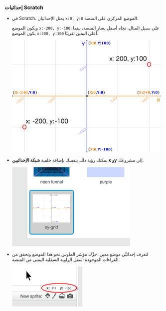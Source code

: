 ### إحداثيات Scratch

+ في Scratch، يمثل الإحداثيان `x:0, y:0` الموضع المركزي على المنصة.

    ويكون الموضع `x:-200, y:-100`، على سبيل المثال، تجاه أسفل يسار المنصة، بينما يكون الموضع `x:200, y:100` أعلى اليمين تقريبًا.

    ![Stage coordinates](images/coordinates-stage.png)

+ يمكنك رؤية ذلك بنفسك بإضافة خلفية **شبكة الإحداثيين x وy** إلى مشروعك.

    ![Stage coordinates](images/coordinates-backdrop.png)

+ لتعرف إحداثيَّي موضع معين، حرٍّك مؤشر الماوس نحو هذا الموضع وتحقق من القراءات الموجودة أسفل الزاوية السفلية اليمنى من المنصة.

    ![Coordinate readings](images/coordinates-xy-example.png)
